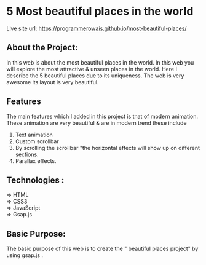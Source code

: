 # 5 Most beautiful places in the world

Live site url: https://programmerowais.github.io/most-beautiful-places/

## About the Project:

In this web is about the most beautiful places in the world. In this web you will
explore the most attractive & unseen places in the world. Here I describe the 5
beautiful places due to its uniqueness. The web is very awesome its layout is very
beautiful.

## Features

The main features which I added in this project is that of modern animation. These animation
are very beautiful & are in modern trend these include

1. Text animation
2. Custom scrollbar
3. By scrolling the scrollbar "the horizontal effects will show up on different sections.
4. Parallax effects.

## Technologies :

=> HTML<br>
=> CSS3<br>
=> JavaScript<br>
=> Gsap.js<br>

## Basic Purpose:

The basic purpose of this web is to create the " beautiful places project" by using gsap.js .
